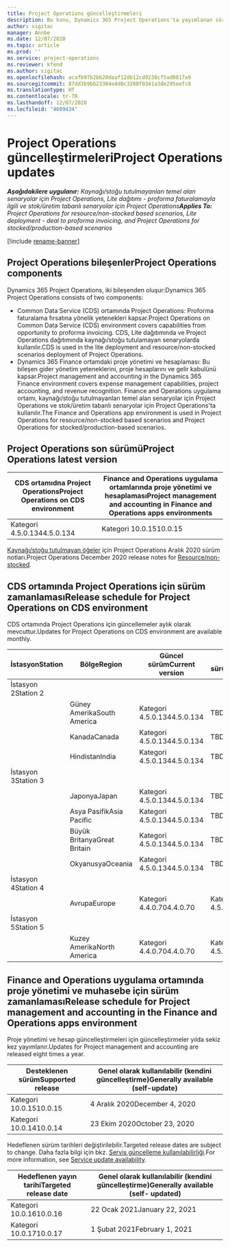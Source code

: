```yaml
---
title: Project Operations güncelleştirmeleri
description: Bu konu, Dynamics 365 Project Operations'ta yayımlanan sürümler hakkında bilgi sağlar.
author: sigitac
manager: Annbe
ms.date: 12/07/2020
ms.topic: article
ms.prod: ''
ms.service: project-operations
ms.reviewer: kfend
ms.author: sigitac
ms.openlocfilehash: acafb97b2bb20deaf12db12cd9238cf5ad0817a9
ms.sourcegitcommit: 87dd3b9bb23384e4d0c3208f0341a3de295eefc8
ms.translationtype: HT
ms.contentlocale: tr-TR
ms.lasthandoff: 12/07/2020
ms.locfileid: "4689434"
---
```

# <a name="project-operations-updates"></a><span data-ttu-id="f4f84-103">Project Operations güncelleştirmeleri</span><span class="sxs-lookup"><span data-stu-id="f4f84-103">Project Operations updates</span></span>

<span data-ttu-id="f4f84-104">_**Aşağıdakilere uygulanır:** Kaynağı/stoğu tutulmayanları temel alan senaryolar için Project Operations, Lite dağıtımı - proforma faturalamayla ilgili ve stok/üretim tabanlı senaryolar için Project Operations_</span><span class="sxs-lookup"><span data-stu-id="f4f84-104">_**Applies To:** Project Operations for resource/non-stocked based scenarios, Lite deployment - deal to proforma invoicing, and Project Operations for stocked/production-based scenarios_</span></span>

[!include [rename-banner](~/includes/cc-data-platform-banner.md)]

## <a name="project-operations-components"></a><span data-ttu-id="f4f84-105">Project Operations bileşenler</span><span class="sxs-lookup"><span data-stu-id="f4f84-105">Project Operations components</span></span>

<span data-ttu-id="f4f84-106">Dynamics 365 Project Operations, iki bileşenden oluşur:</span><span class="sxs-lookup"><span data-stu-id="f4f84-106">Dynamics 365 Project Operations consists of two components:</span></span>

- <span data-ttu-id="f4f84-107">Common Data Service (CDS) ortamında Project Operations: Proforma faturalama fırsatına yönelik yetenekleri kapsar.</span><span class="sxs-lookup"><span data-stu-id="f4f84-107">Project Operations on Common Data Service (CDS) environment covers capabilities from opportunity to proforma invoicing.</span></span> <span data-ttu-id="f4f84-108">CDS, Lite dağıtımında ve Project Operations dağıtımında kaynağı/stoğu tutulamayan senaryolarda kullanılır.</span><span class="sxs-lookup"><span data-stu-id="f4f84-108">CDS is used in the lite deployment and resource/non-stocked scenarios deployment of Project Operations.</span></span>
- <span data-ttu-id="f4f84-109">Dynamics 365 Finance ortamdaki proje yönetimi ve hesaplaması: Bu bileşen gider yönetim yeteneklerini, proje hesaplarını ve gelir kabulünü kapsar.</span><span class="sxs-lookup"><span data-stu-id="f4f84-109">Project management and accounting in the Dynamics 365 Finance environment covers expense management capabilities, project accounting, and revenue recognition.</span></span> <span data-ttu-id="f4f84-110">Finance and Operations uygulama ortamı, kaynağı/stoğu tutulmayanları temel alan senaryolar için Project Operations ve stok/üretim tabanlı senaryolar için Project Operations'ta kullanılır.</span><span class="sxs-lookup"><span data-stu-id="f4f84-110">The Finance and Operations app environment is used in Project Operations for resource/non-stocked based scenarios and Project Operations for stocked/production-based scenarios.</span></span>

## <a name="project-operations-latest-version"></a><span data-ttu-id="f4f84-111">Project Operations son sürümü</span><span class="sxs-lookup"><span data-stu-id="f4f84-111">Project Operations latest version</span></span>

| <span data-ttu-id="f4f84-112">CDS ortamıdna Project Operations</span><span class="sxs-lookup"><span data-stu-id="f4f84-112">Project Operations on CDS environment</span></span> | <span data-ttu-id="f4f84-113">Finance and Operations uygulama ortamlarında proje yönetimi ve hesaplaması</span><span class="sxs-lookup"><span data-stu-id="f4f84-113">Project management and accounting in Finance and Operations apps environments</span></span> |
| --- | --- |
| <span data-ttu-id="f4f84-114">Kategori 4.5.0.134</span><span class="sxs-lookup"><span data-stu-id="f4f84-114">4.5.0.134</span></span> | <span data-ttu-id="f4f84-115">Kategori 10.0.15</span><span class="sxs-lookup"><span data-stu-id="f4f84-115">10.0.15</span></span> |

<span data-ttu-id="f4f84-116">[Kaynağı/stoğu tutulmayan öğeler](whats-new-dec-2020-resource-based.md) için Project Operations Aralık 2020 sürüm notları.</span><span class="sxs-lookup"><span data-stu-id="f4f84-116">Project Operations December 2020 release notes for [Resource/non-stocked](whats-new-dec-2020-resource-based.md).</span></span>

## <a name="release-schedule-for-project-operations-on-cds-environment"></a><span data-ttu-id="f4f84-117">CDS ortamında Project Operations için sürüm zamanlaması</span><span class="sxs-lookup"><span data-stu-id="f4f84-117">Release schedule for Project Operations on CDS environment</span></span>

<span data-ttu-id="f4f84-118">CDS ortamında Project Operations için güncellemeler aylık olarak mevcuttur.</span><span class="sxs-lookup"><span data-stu-id="f4f84-118">Updates for Project Operations on CDS environment are available monthly.</span></span> 

| <span data-ttu-id="f4f84-119">İstasyon</span><span class="sxs-lookup"><span data-stu-id="f4f84-119">Station</span></span>   | <span data-ttu-id="f4f84-120">Bölge</span><span class="sxs-lookup"><span data-stu-id="f4f84-120">Region</span></span>        | <span data-ttu-id="f4f84-121">Güncel sürüm</span><span class="sxs-lookup"><span data-stu-id="f4f84-121">Current version</span></span> | <span data-ttu-id="f4f84-122">Sonraki sürüm</span><span class="sxs-lookup"><span data-stu-id="f4f84-122">Next version</span></span> | <span data-ttu-id="f4f84-123">Genel olarak kullanılabilir</span><span class="sxs-lookup"><span data-stu-id="f4f84-123">Generally available</span></span> |
|-----------|---------------|-----------------|--------------|---------------------|
| <span data-ttu-id="f4f84-124">İstasyon 2</span><span class="sxs-lookup"><span data-stu-id="f4f84-124">Station 2</span></span> |   &nbsp;      |    &nbsp;       | &nbsp;       |      &nbsp;         |
|   &nbsp;  | <span data-ttu-id="f4f84-125">Güney Amerika</span><span class="sxs-lookup"><span data-stu-id="f4f84-125">South America</span></span> |  <span data-ttu-id="f4f84-126">Kategori 4.5.0.134</span><span class="sxs-lookup"><span data-stu-id="f4f84-126">4.5.0.134</span></span>       | <span data-ttu-id="f4f84-127">TBD</span><span class="sxs-lookup"><span data-stu-id="f4f84-127">TBD</span></span>     | <span data-ttu-id="f4f84-128">8 Ocak 2021</span><span class="sxs-lookup"><span data-stu-id="f4f84-128">08-Jan-21</span></span>           |
|    &nbsp; | <span data-ttu-id="f4f84-129">Kanada</span><span class="sxs-lookup"><span data-stu-id="f4f84-129">Canada</span></span>        |  <span data-ttu-id="f4f84-130">Kategori 4.5.0.134</span><span class="sxs-lookup"><span data-stu-id="f4f84-130">4.5.0.134</span></span>       | <span data-ttu-id="f4f84-131">TBD</span><span class="sxs-lookup"><span data-stu-id="f4f84-131">TBD</span></span>     | <span data-ttu-id="f4f84-132">8 Ocak 2021</span><span class="sxs-lookup"><span data-stu-id="f4f84-132">08-Jan-21</span></span>          |
|   &nbsp;  | <span data-ttu-id="f4f84-133">Hindistan</span><span class="sxs-lookup"><span data-stu-id="f4f84-133">India</span></span>         |  <span data-ttu-id="f4f84-134">Kategori 4.5.0.134</span><span class="sxs-lookup"><span data-stu-id="f4f84-134">4.5.0.134</span></span>       | <span data-ttu-id="f4f84-135">TBD</span><span class="sxs-lookup"><span data-stu-id="f4f84-135">TBD</span></span>     | <span data-ttu-id="f4f84-136">8 Ocak 2021</span><span class="sxs-lookup"><span data-stu-id="f4f84-136">08-Jan-21</span></span>           |
| <span data-ttu-id="f4f84-137">İstasyon 3</span><span class="sxs-lookup"><span data-stu-id="f4f84-137">Station 3</span></span>  |      &nbsp;   |     &nbsp;      |     &nbsp;   |      &nbsp;         |
|   &nbsp;  | <span data-ttu-id="f4f84-138">Japonya</span><span class="sxs-lookup"><span data-stu-id="f4f84-138">Japan</span></span>         |  <span data-ttu-id="f4f84-139">Kategori 4.5.0.134</span><span class="sxs-lookup"><span data-stu-id="f4f84-139">4.5.0.134</span></span>       | <span data-ttu-id="f4f84-140">TBD</span><span class="sxs-lookup"><span data-stu-id="f4f84-140">TBD</span></span>     | <span data-ttu-id="f4f84-141">15 Ocak 2021</span><span class="sxs-lookup"><span data-stu-id="f4f84-141">15-Jan-21</span></span>           |
|   &nbsp;  | <span data-ttu-id="f4f84-142">Asya Pasifik</span><span class="sxs-lookup"><span data-stu-id="f4f84-142">Asia Pacific</span></span>  |  <span data-ttu-id="f4f84-143">Kategori 4.5.0.134</span><span class="sxs-lookup"><span data-stu-id="f4f84-143">4.5.0.134</span></span>       | <span data-ttu-id="f4f84-144">TBD</span><span class="sxs-lookup"><span data-stu-id="f4f84-144">TBD</span></span>     | <span data-ttu-id="f4f84-145">15 Ocak 2021</span><span class="sxs-lookup"><span data-stu-id="f4f84-145">15-Jan-21</span></span>           |
|   &nbsp;  | <span data-ttu-id="f4f84-146">Büyük Britanya</span><span class="sxs-lookup"><span data-stu-id="f4f84-146">Great Britain</span></span> |  <span data-ttu-id="f4f84-147">Kategori 4.5.0.134</span><span class="sxs-lookup"><span data-stu-id="f4f84-147">4.5.0.134</span></span>       | <span data-ttu-id="f4f84-148">TBD</span><span class="sxs-lookup"><span data-stu-id="f4f84-148">TBD</span></span>     | <span data-ttu-id="f4f84-149">15 Ocak 2021</span><span class="sxs-lookup"><span data-stu-id="f4f84-149">15-Jan-21</span></span>           |
|   &nbsp;  | <span data-ttu-id="f4f84-150">Okyanusya</span><span class="sxs-lookup"><span data-stu-id="f4f84-150">Oceania</span></span>       |  <span data-ttu-id="f4f84-151">Kategori 4.5.0.134</span><span class="sxs-lookup"><span data-stu-id="f4f84-151">4.5.0.134</span></span>       | <span data-ttu-id="f4f84-152">TBD</span><span class="sxs-lookup"><span data-stu-id="f4f84-152">TBD</span></span>     | <span data-ttu-id="f4f84-153">15 Ocak 2021</span><span class="sxs-lookup"><span data-stu-id="f4f84-153">15-Jan-21</span></span>           |
| <span data-ttu-id="f4f84-154">İstasyon 4</span><span class="sxs-lookup"><span data-stu-id="f4f84-154">Station 4</span></span> |     &nbsp;    |     &nbsp;      |     &nbsp;   |      &nbsp;         |
|   &nbsp;  | <span data-ttu-id="f4f84-155">Avrupa</span><span class="sxs-lookup"><span data-stu-id="f4f84-155">Europe</span></span>        |  <span data-ttu-id="f4f84-156">Kategori 4.4.0.70</span><span class="sxs-lookup"><span data-stu-id="f4f84-156">4.4.0.70</span></span>       | <span data-ttu-id="f4f84-157">Kategori 4.5.0.134</span><span class="sxs-lookup"><span data-stu-id="f4f84-157">4.5.0.134</span></span>     | <span data-ttu-id="f4f84-158">11-Ara-20</span><span class="sxs-lookup"><span data-stu-id="f4f84-158">11-Dec-20</span></span>           |
| <span data-ttu-id="f4f84-159">İstasyon 5</span><span class="sxs-lookup"><span data-stu-id="f4f84-159">Station 5</span></span> |     &nbsp;    |     &nbsp;      |     &nbsp;   |      &nbsp;         |
|   &nbsp;  | <span data-ttu-id="f4f84-160">Kuzey Amerika</span><span class="sxs-lookup"><span data-stu-id="f4f84-160">North America</span></span> |  <span data-ttu-id="f4f84-161">Kategori 4.4.0.70</span><span class="sxs-lookup"><span data-stu-id="f4f84-161">4.4.0.70</span></span>       | <span data-ttu-id="f4f84-162">Kategori 4.5.0.134</span><span class="sxs-lookup"><span data-stu-id="f4f84-162">4.5.0.134</span></span>     | <span data-ttu-id="f4f84-163">18-Ara-20</span><span class="sxs-lookup"><span data-stu-id="f4f84-163">18-Dec-20</span></span>           |

## <a name="release-schedule-for-project-management-and-accounting-in-the-finance-and-operations-apps-environment"></a><span data-ttu-id="f4f84-164">Finance and Operations uygulama ortamında proje yönetimi ve muhasebe için sürüm zamanlaması</span><span class="sxs-lookup"><span data-stu-id="f4f84-164">Release schedule for Project management and accounting in the Finance and Operations apps environment</span></span>

<span data-ttu-id="f4f84-165">Proje yönetimi ve hesap güncelleştirmeleri için güncelleştirmeler yılda sekiz kez yayımlanır.</span><span class="sxs-lookup"><span data-stu-id="f4f84-165">Updates for Project management and accounting are released eight times a year.</span></span>

| <span data-ttu-id="f4f84-166">Desteklenen sürüm</span><span class="sxs-lookup"><span data-stu-id="f4f84-166">Supported release</span></span> | <span data-ttu-id="f4f84-167">Genel olarak kullanılabilir (kendini güncelleştirme)</span><span class="sxs-lookup"><span data-stu-id="f4f84-167">Generally available (self-update)</span></span> |
| --- | --- |
| <span data-ttu-id="f4f84-168">Kategori 10.0.15</span><span class="sxs-lookup"><span data-stu-id="f4f84-168">10.0.15</span></span> | <span data-ttu-id="f4f84-169">4 Aralık 2020</span><span class="sxs-lookup"><span data-stu-id="f4f84-169">December 4, 2020</span></span> |
| <span data-ttu-id="f4f84-170">Kategori 10.0.14</span><span class="sxs-lookup"><span data-stu-id="f4f84-170">10.0.14</span></span> | <span data-ttu-id="f4f84-171">23 Ekim 2020</span><span class="sxs-lookup"><span data-stu-id="f4f84-171">October 23, 2020</span></span> |

<span data-ttu-id="f4f84-172">Hedeflenen sürüm tarihleri değiştirilebilir.</span><span class="sxs-lookup"><span data-stu-id="f4f84-172">Targeted release dates are subject to change.</span></span> <span data-ttu-id="f4f84-173">Daha fazla bilgi için bkz. [Servis güncelleme kullanılabilirliği](https://docs.microsoft.com/dynamics365/fin-ops-core/fin-ops/get-started/public-preview-releases?toc=/dynamics365/finance/toc.json).</span><span class="sxs-lookup"><span data-stu-id="f4f84-173">For more information, see [Service update availability](https://docs.microsoft.com/dynamics365/fin-ops-core/fin-ops/get-started/public-preview-releases?toc=/dynamics365/finance/toc.json).</span></span>

| <span data-ttu-id="f4f84-174">Hedeflenen yayın tarihi</span><span class="sxs-lookup"><span data-stu-id="f4f84-174">Targeted release date</span></span> | <span data-ttu-id="f4f84-175">Genel olarak kullanılabilir (kendini güncelleştirme)</span><span class="sxs-lookup"><span data-stu-id="f4f84-175">Generally available (self- updated)</span></span> |
| --- | --- |
| <span data-ttu-id="f4f84-176">Kategori 10.0.16</span><span class="sxs-lookup"><span data-stu-id="f4f84-176">10.0.16</span></span> | <span data-ttu-id="f4f84-177">22 Ocak 2021</span><span class="sxs-lookup"><span data-stu-id="f4f84-177">January 22, 2021</span></span> |
| <span data-ttu-id="f4f84-178">Kategori 10.0.17</span><span class="sxs-lookup"><span data-stu-id="f4f84-178">10.0.17</span></span> | <span data-ttu-id="f4f84-179">1 Şubat 2021</span><span class="sxs-lookup"><span data-stu-id="f4f84-179">February 1, 2021</span></span> |


